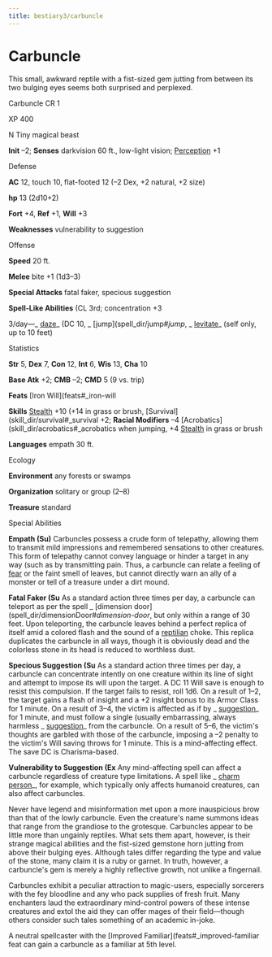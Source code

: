```yaml
---
title: bestiary3/carbuncle
---
```

# Carbuncle

This small, awkward reptile with a fist-sized gem jutting from between its two bulging eyes seems both surprised and perplexed.

Carbuncle CR 1

XP 400

N Tiny magical beast

**Init** –2; **Senses** darkvision 60 ft., low-light vision; [Perception](skill_dir/perception#_perception) +1

Defense

**AC** 12, touch 10, flat-footed 12 (–2 Dex, +2 natural, +2 size)

**hp** 13 (2d10+2)

**Fort** +4, **Ref** +1, **Will** +3

**Weaknesses** vulnerability to suggestion

Offense

**Speed** 20 ft.

**Melee** bite +1 (1d3–3)

**Special Attacks** fatal faker, specious suggestion

**Spell-Like Abilities** (CL 3rd; concentration +3

3/day—_ [daze](spell_dir/daze#_daze)_ (DC 10, _ [jump](spell_dir/jump#_jump_, _ [levitate](spell_dir/levitate#_levitate)_ (self only, up to 10 feet)

Statistics

**Str** 5, **Dex** 7, **Con** 12, **Int** 6, **Wis** 13, **Cha** 10

**Base Atk** +2; **CMB** –2; **CMD** 5 (9 vs. trip)

**Feats** [Iron Will](feats#_iron-will

**Skills** [Stealth](skill_dir/stealth#_stealth) +10 (+14 in grass or brush, [Survival](skill_dir/survival#_survival +2; **Racial Modifiers** –4 [Acrobatics](skill_dir/acrobatics#_acrobatics when jumping, +4 [Stealth](skill_dir/stealth#_stealth) in grass or brush

**Languages** empath 30 ft.

Ecology

**Environment** any forests or swamps

**Organization** solitary or group (2–8)

**Treasure** standard

Special Abilities

**Empath (Su)** Carbuncles possess a crude form of telepathy, allowing them to transmit mild impressions and remembered sensations to other creatures. This form of telepathy cannot convey language or hinder a target in any way (such as by transmitting pain. Thus, a carbuncle can relate a feeling of [fear](monster_dir/universalMonsterRules#_fear-(su-or-sp)) or the faint smell of leaves, but cannot directly warn an ally of a monster or tell of a treasure under a dirt mound.

**Fatal Faker (Su** As a standard action three times per day, a carbuncle can teleport as per the spell _ [dimension door](spell_dir/dimensionDoor#_dimension-door_, but only within a range of 30 feet. Upon teleporting, the carbuncle leaves behind a perfect replica of itself amid a colored flash and the sound of a [reptilian](monster_dir/creatureTypes#_reptilian-subtype) choke. This replica duplicates the carbuncle in all ways, though it is obviously dead and the colorless stone in its head is reduced to worthless dust.

**Specious Suggestion (Su** As a standard action three times per day, a carbuncle can concentrate intently on one creature within its line of sight and attempt to impose its will upon the target. A DC 11 Will save is enough to resist this compulsion. If the target fails to resist, roll 1d6. On a result of 1–2, the target gains a flash of insight and a +2 insight bonus to its Armor Class for 1 minute. On a result of 3–4, the victim is affected as if by _ [suggestion](spell_dir/suggestion#_suggestion)_ for 1 minute, and must follow a single (usually embarrassing, always harmless _ [suggestion](spell_dir/suggestion#_suggestion)_ from the carbuncle. On a result of 5–6, the victim's thoughts are garbled with those of the carbuncle, imposing a –2 penalty to the victim's Will saving throws for 1 minute. This is a mind-affecting effect. The save DC is Charisma-based.

**Vulnerability to Suggestion (Ex** Any mind-affecting spell can affect a carbuncle regardless of creature type limitations. A spell like _ [charm person](spell_dir/charmPerson#_charm-person)_, for example, which typically only affects humanoid creatures, can also affect carbuncles.

Never have legend and misinformation met upon a more inauspicious brow than that of the lowly carbuncle. Even the creature's name summons ideas that range from the grandiose to the grotesque. Carbuncles appear to be little more than ungainly reptiles. What sets them apart, however, is their strange magical abilities and the fist-sized gemstone horn jutting from above their bulging eyes. Although tales differ regarding the type and value of the stone, many claim it is a ruby or garnet. In truth, however, a carbuncle's gem is merely a highly reflective growth, not unlike a fingernail.

Carbuncles exhibit a peculiar attraction to magic-users, especially sorcerers with the fey bloodline and any who pack supplies of fresh fruit. Many enchanters laud the extraordinary mind-control powers of these intense creatures and extol the aid they can offer mages of their field—though others consider such tales something of an academic in-joke.

A neutral spellcaster with the [Improved Familiar](feats#_improved-familiar feat can gain a carbuncle as a familiar at 5th level.

